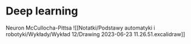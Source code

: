 # Deep learning

Neuron McCullocha-Pittsa
![[Notatki/Podstawy automatyki i robotyki/Wykłady/Wykład 12/Drawing 2023-06-23 11.26.51.excalidraw]]